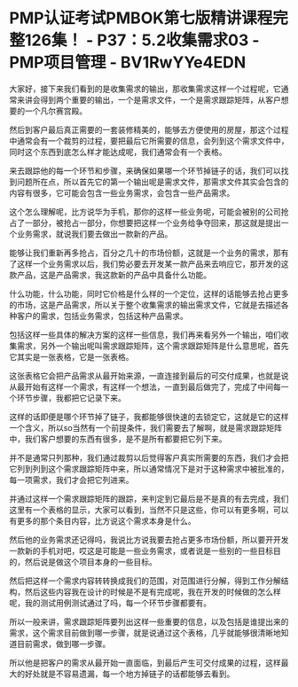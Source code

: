 # PMP认证考试PMBOK第七版精讲课程完整126集！ - P37：5.2收集需求03 - PMP项目管理 - BV1RwYYe4EDN

大家好，接下来我们看到的是收集需求的输出，那收集需求这样一个过程呢，它通常来讲会得到两个重要的输出，一个是需求文件，一个是需求跟踪矩阵，从客户想要的一个凡尔赛宫殿。

然后到客户最后真正需要的一套装修精美的，能够去方便使用的房屋，那这个过程中通常会有一个裁剪的过程，要把最后它所需要的信息，会列到这个需求文件中，同时这个东西到底怎么样才能达成呢，我们通常会有一个表格。

来去跟踪他的每一个环节和步骤，来确保如果哪一个环节掉链子的话，我们可以找到问题所在点，所以首先它的第一个输出呢是需求文件，那需求文件其实会包含的内容有很多，它可能会包含一些业务需求，会包含一些产品需求。

这个怎么理解呢，比方说华为手机，那你的这样一些业务呢，可能会被别的公司抢占了一部分，被抢占一部分，你想要把这样一个业务给争夺回来，那这就是提出一个业务需求，就说我们要去做出一款新的产品。

能够让我们重新再多抢占，百分之几十的市场份额，这就是一个业务的需求，那有了这样一个业务需求以后，我们势必要去开发某一款产品来去响应它，那开发的这款产品，这是产品需求，我这款新的产品中具备什么功能。

什么功能，什么功能，同时它价格是什么样的一个定位，这样的话能够去抢占更多的市场，这是产品需求，所以关于整个收集需求的输出需求文件，它就是去描述各种客户的需求，包括业务需求，包括这种产品需求。

包括这样一些具体的解决方案的这样一些信息，我们再来看另外一个输出，咱们收集需求，另外一个输出呢叫需求跟踪矩阵，这个需求跟踪矩阵是什么意思呢，首先它其实是一张表格，它是一张表格。

这张表格它会把产品需求从最开始来源，一直连接到最后的可交付成果，也就是说从最开始有这样一个需求，有这样一个想法，一直到最后做完了，完成了中间每一个环节步骤，我都把它记录下来。

这样的话即便是哪个环节掉了链子，我都能够很快速的去锁定它，这就是它的这样一个含义，所以so当然有一个前提条件，我们需要去了解啊，就是需求跟踪矩阵中，我们客户想要的东西有很多，是不是所有都要把它列下来。

并不是通常只列那种，我们通过裁剪以后觉得客户真实所需要的东西，我们才会把它列到列到这个需求跟踪矩阵中来，所以通常情况下是对于这种需求中被批准的，每一项需求，我们才会把它列进来。

并通过这样一个需求跟踪矩阵的跟踪，来判定到它最后是不是真的有去完成，我们这里有一个表格的显示，大家可以看到，当然不只是这些，你可以有更多啊，可以有更多的那个条目内容，比方说这个需求本身是什么。

然后他的业务需求还记得吗，我说比方说我要去抢占更多市场份额，所以要开开发一款新的手机对吧，哎这是可能是一些业务需求，或者说是一些别的一些目标目的，然后说是做这个项目本身的一些目标。

然后把这样一个需求内容转转换成我们的范围，对范围进行分解，得到工作分解结构，然后这些内容我在设计的时候是不是有完成呢，我在开发的时候做的怎么样呢，我的测试用例测试通过了吗，每一个环节步骤都要有。

所以一般来讲，需求跟踪矩阵要列出这样一些重要的信息，以及包括是谁提出来的需求，这个需求目前做到哪一步骤，就是说通过这个表格，几乎就能够很清晰地知道目前需求，做到哪一步骤。

所以他是把客户的需求从最开始一直面临，到最后产生可交付成果的过程，这样最大的好处就是不容易遗漏，每一个地方掉链子的话都能够去看到。


